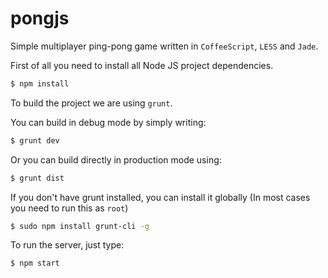 # pongjs
Simple multiplayer ping-pong game written in `CoffeeScript`, `LESS` and `Jade`.

First of all you need to install all Node JS project dependencies.
```sh
$ npm install
```
To build the project we are using `grunt`.

You can build in debug mode by simply writing:
```sh
$ grunt dev
```
Or you can build directly in production mode using:
```sh
$ grunt dist
```

If you don't have grunt installed, you can install it globally (In most cases you need to run this as `root`)
```sh
$ sudo npm install grunt-cli -g
```

To run the server, just type:
```sh
$ npm start
```